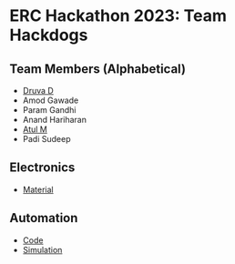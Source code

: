 # ERC Hackathon 2023: Team Hackdogs


## Team Members (Alphabetical)
 - [Druva D](./reports/Druva.md)
 - Amod Gawade
 - Param Gandhi
 - Anand Hariharan
 - [Atul M](./reports/Atul.md)
 - Padi Sudeep 

## Electronics
 - [Material](./Electronics_Subsystem)

## Automation
 - [Code](./robotics_hackathon_automation/src)
 - [Simulation](./simulation)



